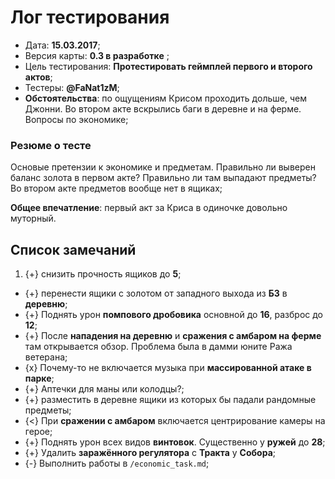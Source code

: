 # Лог тестирования

* Дата: **15.03.2017**;
* Версия карты: **0.3 в разработке** ;
* Цель тестирования: **Протестировать геймплей первого и второго актов**;
* Тестеры: **@FaNat1zM**;
* **Обстоятельства**: по ощущениям Крисом проходить дольше, чем Джонни. Во втором акте вскрылись баги в деревне и на ферме. Вопросы по экономике;

### Резюме о тесте

Основые претензии к экономике и предметам. Правильно ли выверен баланс золота в первом акте? Правильно ли там выпадают предметы? Во втором акте предметов вообще нет в ящиках;

**Общее впечатление**: первый акт за Криса в одиночке довольно муторный.

## Список замечаний

1. {+} снизить прочность ящиков до **5**;
* {+} перенести ящики с золотом от западного выхода из **БЗ** в **деревню**;
* {+} Поднять урон **помпового дробовика** основной до **16**, разброс до **12**;
* {+} После **нападения на деревню** и **сражения с амбаром на ферме** там открывается обзор. Проблема была в дамми юните Ража ветерана;
* {x} Почему-то не включается музыка при **массированной атаке в парке**;
* {+} Аптечки для маны или колодцы?;
* {+} разместить в деревне ящики из которых бы падали рандомные предметы;
* {<} При **сражении с амбаром** включается центрирование камеры на герое;
* {+} Поднять урон всех видов **винтовок**. Существенно у **ружей** до **28**;
* {+} Удалить **заражённого регулятора** с **Тракта** у **Собора**;
* {-} Выполнить работы в `/economic_task.md`;